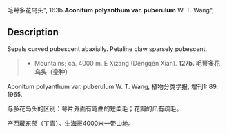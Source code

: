 毛萼多花乌头",
163b.**Aconitum polyanthum var. puberulum** W. T. Wang",

## Description
Sepals curved pubescent abaxially. Petaline claw sparsely pubescent.

> * Mountains; ca. 4000 m. E Xizang (Dêngqên Xian).
**127b. 毛萼多花乌头（变种）**

Aconitum polyanthum var. puberulum W. T. Wang, 植物分类学报, 增刊1: 89. 1965.

与多花乌头的区别：萼片外面有弯曲的短柔毛；花瓣的爪有疏毛。

产西藏东部（丁青）。生海拔4000米一带山地。
